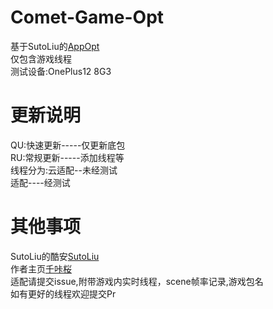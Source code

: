 # Comet-Game-Opt                           
基于SutoLiu的[AppOpt](https://gitee.com/sutoliu/AppOpt)          
仅包含游戏线程                                   
测试设备:OnePlus12 8G3                            

# 更新说明                                     
QU:快速更新-----仅更新底包                       
RU:常规更新-----添加线程等                                        
线程分为:云适配--未经测试                         
        适配----经测试

# 其他事项
SutoLiu的酷安[SutoLiu](http://www.coolapk.com/u/1842370)                                    
作者主页[千咔桜](http://www.coolapk.com/u/27195819)          
适配请提交issue,附带游戏内实时线程，scene帧率记录,游戏包名                                    
如有更好的线程欢迎提交Pr
